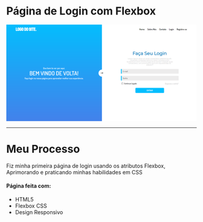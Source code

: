 # Página de Login com Flexbox
<img src="https://raw.githubusercontent.com/LauraMoura98/pagina-de-login-flexbox/main/Images/screenshot.png">
<hr>
<h1>Meu Processo</h1>
<p> Fiz minha primeira página de login usando os atributos Flexbox, Aprimorando e praticando minhas habilidades em CSS<p>
<h4>Página feita com:</h4>
<ul>
<li>HTML5</li>
<li>Flexbox CSS</li>
<li>Design Responsivo</li>
</ul>
